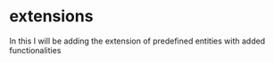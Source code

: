 # extensions
In this I will be adding the extension of predefined entities with added functionalities 
